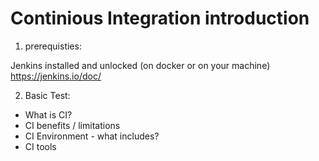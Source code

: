 # Continious Integration introduction

1. prerequisties:

Jenkins installed and unlocked (on docker or on your machine) https://jenkins.io/doc/

2. Basic Test:

* What is CI?
* CI benefits / limitations
* CI Environment - what includes?
* CI tools
